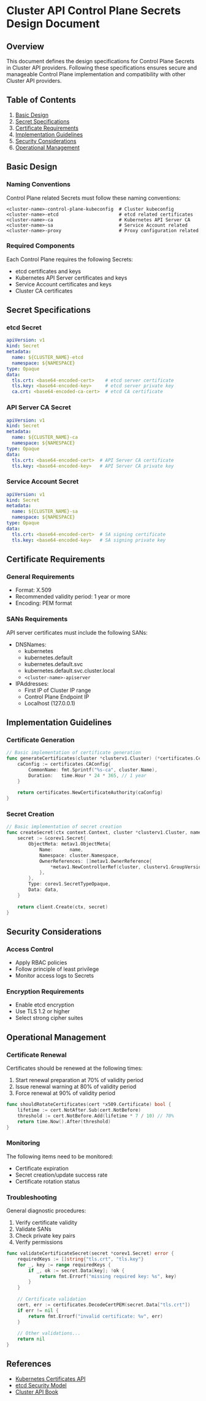 # Cluster API Control Plane Secrets Design Document

## Overview

This document defines the design specifications for Control Plane Secrets in Cluster API providers.
Following these specifications ensures secure and manageable Control Plane implementation and compatibility with other Cluster API providers.

## Table of Contents

1. [Basic Design](#basic-design)
2. [Secret Specifications](#secret-specifications)
3. [Certificate Requirements](#certificate-requirements)
4. [Implementation Guidelines](#implementation-guidelines)
5. [Security Considerations](#security-considerations)
6. [Operational Management](#operational-management)

## Basic Design

### Naming Conventions

Control Plane related Secrets must follow these naming conventions:

```
<cluster-name>-control-plane-kubeconfig  # Cluster kubeconfig
<cluster-name>-etcd                      # etcd related certificates
<cluster-name>-ca                        # Kubernetes API Server CA
<cluster-name>-sa                        # Service Account related
<cluster-name>-proxy                     # Proxy configuration related
```

### Required Components

Each Control Plane requires the following Secrets:

- etcd certificates and keys
- Kubernetes API Server certificates and keys
- Service Account certificates and keys
- Cluster CA certificates

## Secret Specifications

### etcd Secret

```yaml
apiVersion: v1
kind: Secret
metadata:
  name: ${CLUSTER_NAME}-etcd
  namespace: ${NAMESPACE}
type: Opaque
data:
  tls.crt: <base64-encoded-cert>    # etcd server certificate
  tls.key: <base64-encoded-key>     # etcd server private key
  ca.crt: <base64-encoded-ca-cert>  # etcd CA certificate
```

### API Server CA Secret

```yaml
apiVersion: v1
kind: Secret
metadata:
  name: ${CLUSTER_NAME}-ca
  namespace: ${NAMESPACE}
type: Opaque
data:
  tls.crt: <base64-encoded-cert>  # API Server CA certificate
  tls.key: <base64-encoded-key>   # API Server CA private key
```

### Service Account Secret

```yaml
apiVersion: v1
kind: Secret
metadata:
  name: ${CLUSTER_NAME}-sa
  namespace: ${NAMESPACE}
type: Opaque
data:
  tls.crt: <base64-encoded-cert>  # SA signing certificate
  tls.key: <base64-encoded-key>   # SA signing private key
```

## Certificate Requirements

### General Requirements

- Format: X.509
- Recommended validity period: 1 year or more
- Encoding: PEM format

### SANs Requirements

API server certificates must include the following SANs:

- DNSNames:
  - kubernetes
  - kubernetes.default
  - kubernetes.default.svc
  - kubernetes.default.svc.cluster.local
  - `<cluster-name>-apiserver`
- IPAddresses:
  - First IP of Cluster IP range
  - Control Plane Endpoint IP
  - Localhost (127.0.0.1)

## Implementation Guidelines

### Certificate Generation

```go
// Basic implementation of certificate generation
func generateCertificates(cluster *clusterv1.Cluster) (*certificates.CertificateAuthority, error) {
    caConfig := certificates.CAConfig{
        CommonName: fmt.Sprintf("%s-ca", cluster.Name),
        Duration:   time.Hour * 24 * 365, // 1 year
    }
    
    return certificates.NewCertificateAuthority(caConfig)
}
```

### Secret Creation

```go
// Basic implementation of secret creation
func createSecret(ctx context.Context, cluster *clusterv1.Cluster, name string, data map[string][]byte) error {
    secret := &corev1.Secret{
        ObjectMeta: metav1.ObjectMeta{
            Name:      name,
            Namespace: cluster.Namespace,
            OwnerReferences: []metav1.OwnerReference{
                *metav1.NewControllerRef(cluster, clusterv1.GroupVersion.WithKind("Cluster")),
            },
        },
        Type: corev1.SecretTypeOpaque,
        Data: data,
    }
    
    return client.Create(ctx, secret)
}
```

## Security Considerations

### Access Control

- Apply RBAC policies
- Follow principle of least privilege
- Monitor access logs to Secrets

### Encryption Requirements

- Enable etcd encryption
- Use TLS 1.2 or higher
- Select strong cipher suites

## Operational Management

### Certificate Renewal

Certificates should be renewed at the following times:

1. Start renewal preparation at 70% of validity period
2. Issue renewal warning at 80% of validity period
3. Force renewal at 90% of validity period

```go
func shouldRotateCertificates(cert *x509.Certificate) bool {
    lifetime := cert.NotAfter.Sub(cert.NotBefore)
    threshold := cert.NotBefore.Add(lifetime * 7 / 10) // 70%
    return time.Now().After(threshold)
}
```

### Monitoring

The following items need to be monitored:

- Certificate expiration
- Secret creation/update success rate
- Certificate rotation status

### Troubleshooting

General diagnostic procedures:

1. Verify certificate validity
2. Validate SANs
3. Check private key pairs
4. Verify permissions

```go
func validateCertificateSecret(secret *corev1.Secret) error {
    requiredKeys := []string{"tls.crt", "tls.key"}
    for _, key := range requiredKeys {
        if _, ok := secret.Data[key]; !ok {
            return fmt.Errorf("missing required key: %s", key)
        }
    }
    
    // Certificate validation
    cert, err := certificates.DecodeCertPEM(secret.Data["tls.crt"])
    if err != nil {
        return fmt.Errorf("invalid certificate: %v", err)
    }
    
    // Other validations...
    return nil
}
```

## References

- [Kubernetes Certificates API](https://kubernetes.io/docs/reference/access-authn-authz/certificate-signing-requests/)
- [etcd Security Model](https://etcd.io/docs/latest/op-guide/security/)
- [Cluster API Book](https://cluster-api.sigs.k8s.io/)
